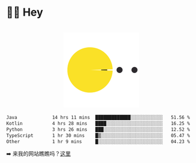 
# 👋🏻 Hey
<div align="center">
	<br>
	<img src="https://raw.githubusercontent.com/Aniket965/Aniket965/master/pacman.svg?sanitize=true" width="200" height="200">
	<br>
</div>

<!--START_SECTION:waka-->

```text
Java             14 hrs 11 mins  █████████████░░░░░░░░░░░░   51.56 %
Kotlin           4 hrs 28 mins   ████░░░░░░░░░░░░░░░░░░░░░   16.25 %
Python           3 hrs 26 mins   ███░░░░░░░░░░░░░░░░░░░░░░   12.52 %
TypeScript       1 hr 30 mins    █▒░░░░░░░░░░░░░░░░░░░░░░░   05.47 %
Other            1 hr 9 mins     █░░░░░░░░░░░░░░░░░░░░░░░░   04.23 %
```

<!--END_SECTION:waka-->

 ➡️  来我的网站瞧瞧吗？[这里](https://www.shaolongfei.com)
